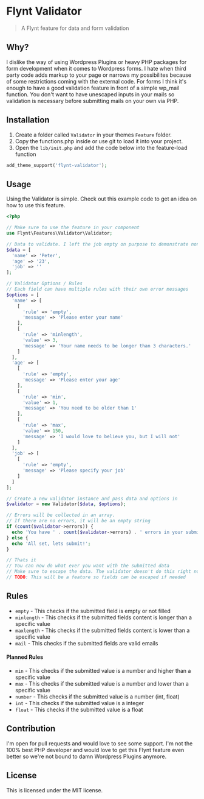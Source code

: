 # Flynt Validator

> A Flynt feature for data and form validation

## Why?

I dislike the way of using Wordpress Plugins or heavy PHP packages for form development when it comes to Wordpress forms. I hate when third party code adds markup to your page or narrows my possibilites because of some restrictions coming with the external code. For forms I think it's enough to have a good validation feature in front of a simple wp_mail function. You don't want to have unescaped inputs in your mails so validation is necessary before submitting mails on your own via PHP.

## Installation

1. Create a folder called `Validator` in your themes `Feature` folder.
2. Copy the functions.php inside or use git to load it into your project.
3. Open the `lib/init.php` and add the code below into the feature-load function

```php
add_theme_support('flynt-validator');
```

## Usage

Using the Validator is simple. Check out this example code to get an idea on how to use this feature.

```php
<?php

// Make sure to use the feature in your component
use Flynt\Features\Validator\Validator;

// Data to validate. I left the job empty on purpose to demonstrate non-valid data
$data = [
  'name' => 'Peter',
  'age' => '23',
  'job' => ''
];

// Validator Options / Rules
// Each field can have multiple rules with their own error messages
$options = [
  'name' => [
    [
      'rule' => 'empty',
      'message' => 'Please enter your name'
    ],
    [
      'rule' => 'minlength',
      'value' => 3,
      'message' => 'Your name needs to be longer than 3 characters.'
    ]
  ],
  'age' => [
    [
      'rule' => 'empty',
      'message' => 'Please enter your age'
    ],
    [
      'rule' => 'min',
      'value' => 1,
      'message' => 'You need to be older than 1'
    ],
    [
      'rule' => 'max',
      'value' => 150,
      'message' => 'I would love to believe you, but I will not'
    ]
  ],
  'job' => [
    [
      'rule' => 'empty',
      'message' => 'Please specify your job'
    ]
  ]
];

// Create a new validator instance and pass data and options in
$validator = new Validator($data, $options);

// Errors will be collected in an array.
// If there are no errors, it will be an empty string
if (count($validator->errors)) {
  echo 'You have ' . count($validator->errors) . ' errors in your submission.';
} else {
  echo 'All set, lets submit!';
}

// Thats it
// You can now do what ever you want with the submitted data
// Make sure to escape the data. The validator doesn't do this right now
// TODO: This will be a feature so fields can be escaped if needed
```

## Rules

* `empty` - This checks if the submitted field is empty or not filled
* `minlength` - This checks if the submitted fields content is longer than a specific value
* `maxlength` - This checks if the submitted fields content is lower than a specific value
* `mail` - This checks if the submitted fields are valid emails

#### Planned Rules
* `min` - This checks if the submitted value is a number and higher than a specific value
* `max` - This checks if the submitted value is a number and lower than a specific value
* `number` - This checks if the submitted value is a number (int, float)
* `int` - This checks if the submitted value is a integer
* `float` - This checks if the submitted value is a float

## Contribution

I'm open for pull requests and would love to see some support. I'm not the 100% best PHP developer and would love to get this Flynt feature even better so we're not bound to damn Wordpress Plugins anymore.

## License

This is licensed under the MIT license.
